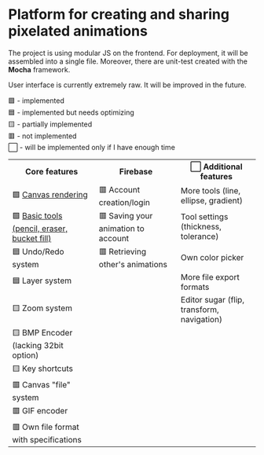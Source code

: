 # Platform for creating and sharing pixelated animations <br>

The project is using modular JS on the frontend. For deployment, it will be assembled into a single file.
Moreover, there are unit-test created with the <b>Mocha</b> framework.

User interface is currently extremely raw. It will be improved in the future.

🟩 - implemented <br>
🟦 - implemented but needs optimizing <br>
🟨 - partially implemented <br>
🟥 - not implemented <br>
⬜️ - will be implemented only if I have enough time

<table style="empty-cells: hide">
    <th>
        Core features
    </th>
    <th>
        Firebase
    </th>
    <th>
        ⬜️ Additional features
    </th>
    <tr>
        <td>
            🟩 <a href="https://github.com/MytsV/pixel-toons-editor/blob/dev/public/scripts/core/canvas_renderer.js">Canvas rendering</a>
        </td>
        <td>
            🟥 Account creation/login
        </td>
        <td>
            More tools (line, ellipse, gradient)
        </td>
    </tr>
    <tr>
        <td>
            🟩 <a href="https://github.com/MytsV/pixel-toons-editor/blob/dev/public/scripts/core/tools.js">Basic tools (pencil, eraser, bucket fill)</a>
        </td>
        <td>
            🟥 Saving your animation to account
        </td>
        <td>
            Tool settings (thickness, tolerance)
        </td>
    </tr>
    <tr>
        <td>
            🟦 Undo/Redo system
        </td>
        <td>
            🟥 Retrieving other's animations
        </td>
        <td>
            Own color picker
        </td>
    </tr>
    <tr>
        <td>
            🟦 Layer system
        </td>
        <td></td>
        <td>
            More file export formats
        </td>
    </tr>
    <tr>
        <td>
            🟨 Zoom system
        </td>
        <td></td>
        <td>
            Editor sugar (flip, transform, navigation)
        </td>
    </tr>
    <tr>
        <td>
            🟨 BMP Encoder (lacking 32bit option)
        </td>
        <td>
        </td>
        <td>
        </td>
    </tr>
    <tr>
        <td>
            🟨 Key shortcuts
        </td>
        <td>
        </td>
        <td>
        </td>
    </tr>
    <tr>
        <td>
            🟥 Canvas "file" system
        </td>
        <td>
        </td>
        <td>
        </td>
    </tr>
    <tr>
        <td>
            🟥 GIF encoder
        </td>
        <td>
        </td>
        <td>
        </td>
    </tr>
    <tr>
        <td>
            🟥 Own file format with specifications
        </td>
        <td>
        </td>
        <td>
        </td>
    </tr>
</table>
